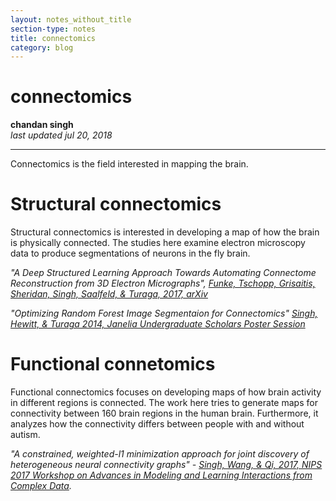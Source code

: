 ```yaml
---
layout: notes_without_title
section-type: notes
title: connectomics
category: blog
---
```



# connectomics
**chandan singh**  
*last updated jul 20, 2018*

---


Connectomics is the field interested in mapping the brain.

# Structural connectomics

Structural connectomics is interested in developing a map of how the brain is physically connected. The studies here examine electron microscopy data to produce segmentations of neurons in the fly brain.

*"A Deep Structured Learning Approach Towards Automating Connectome Reconstruction from 3D Electron Micrographs", <a color="#219AB3" href="https://arxiv.org/abs/1709.02974"> Funke, Tschopp, Grisaitis, Sheridan, Singh, Saalfeld, & Turaga, 2017, arXiv</a>*

*"Optimizing Random Forest Image Segmentaion for Connectomics" <a color="#219AB3" href="/assets/singh_15_rf_segmentation.pdf"> Singh, Hewitt, & Turaga 2014, Janelia Undergraduate Scholars Poster Session</a>*



# Functional connetomics

Functional connectomics focuses on developing maps of how brain activity in different regions is connected. The work here tries to generate maps for connectivity between 160 brain regions in the human brain. Furthermore, it analyzes how the connectivity differs between people with and without autism.

*"A constrained, weighted-l1 minimization approach for joint discovery of heterogeneous neural connectivity graphs" - <a color="#219AB3" href="https://arxiv.org/abs/1709.04090"> Singh, Wang, & Qi, 2017, NIPS 2017 Workshop on Advances in Modeling and Learning Interactions from Complex Data</a>.*

